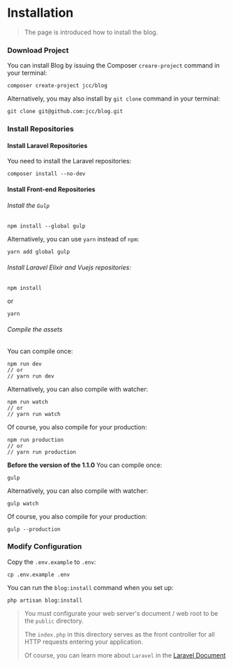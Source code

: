 # Installation

> The page is introduced how to install the blog.

### Download Project

You can install Blog by issuing the Composer `creare-project` command in your terminal:

```shell
composer create-project jcc/blog
```

Alternatively, you may also install by `git clone`  command in your terminal:

```shell
git clone git@github.com:jcc/blog.git
```

### Install Repositories

#### Install Laravel Repositories

You need to install the Laravel repositories:

```shell
composer install --no-dev
```

#### Install Front-end Repositories

###### Install the `Gulp`

```shell
npm install --global gulp
```

Alternatively, you can use `yarn` instead of `npm`:

```shell
yarn add global gulp
```

###### Install Laravel Elixir and Vuejs repositories:

```shell
npm install
```

or

```shell
yarn
```

###### Compile the assets

You can compile once:
```shell
npm run dev
// or
// yarn run dev
```

Alternatively, you can also compile with watcher:

```shell
npm run watch
// or
// yarn run watch
```

Of course, you also compile for your production:

```shell
npm run production
// or
// yarn run production
```

**Before the version of the 1.1.0**
You can compile once:

```shell
gulp
```

Alternatively, you can also compile with watcher:

```shell
gulp watch
```

Of course, you also compile for your production:

```shell
gulp --production
```

### Modify Configuration

Copy the `.env.example` to `.env`:

```shell
cp .env.example .env
```

You can run the `blog:install` command when you set up:

```shell
php artisan blog:install
```

> You must configurate your web server's document / web root to be the `public` directory. 
> 
> The `index.php` in this directory serves as the front controller for all HTTP requests entering your application.
> 
> Of course, you can learn more about `Laravel` in the [Laravel Document](https://laravel.com/docs/5.4)
